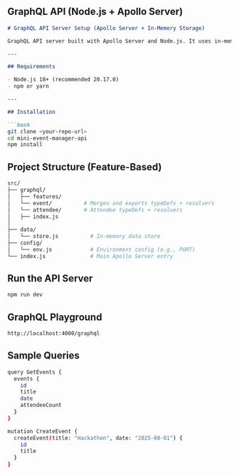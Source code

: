 ## GraphQL API (Node.js + Apollo Server)

```md
# GraphQL API Server Setup (Apollo Server + In-Memory Storage)

GraphQL API server built with Apollo Server and Node.js. It uses in-memory storage.

---

## Requirements

- Node.js 18+ (recommended 20.17.0)
- npm or yarn

---

## Installation

```bash
git clone <your-repo-url>
cd mini-event-manager-api
npm install
```

## Project Structure (Feature-Based)

```bash
src/
├── graphql/
│   ├── features/       
│   └── event/          # Merges and exports typeDefs + resolvers
│   └── attendee/       # Attendee typeDefs + resolvers
│   ├── index.js          
│        
├── data/
│   └── store.js          # In-memory data store
├── config/
│   └── env.js            # Environment config (e.g., PORT)
└── index.js              # Main Apollo Server entry
```

## Run the API Server
```bash
npm run dev
```

## GraphQL Playground
```bash
http://localhost:4000/graphql
```


## Sample Queries
```bash
query GetEvents {
  events {
    id
    title
    date
    attendeeCount
  }
}
```

```bash
mutation CreateEvent {
  createEvent(title: "Hackathon", date: "2025-08-01") {
    id
    title
  }
}
```